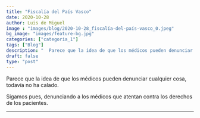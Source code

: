 ```yaml
---
title: "Fiscalía del País Vasco"
date: 2020-10-28
author: Luis de Miguel
image : "images/blog/2020-10-28_fiscalía-del-país-vasco_0.jpeg"
bg_image: "images/feature-bg.jpg"
categories: ["categoria_1"]
tags: ["Blog"]
description: "  Parece que la idea de que los médicos pueden denunciar cualquier cosa, todavía no ha calado.    Si..."
draft: false
type: "post"
---
```

Parece que la idea de que los médicos pueden denunciar cualquier cosa, todavía no ha calado.

Sigamos pues, denunciando a los médicos que atentan contra los derechos de los pacientes.



<hr> 



